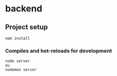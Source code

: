 # backend

## Project setup
```
npm install
```

### Compiles and hot-reloads for development
```
node server
ou 
nodemon server
